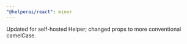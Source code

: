 ```yaml
---
"@helperai/react": minor
---
```


Updated for self-hosted Helper; changed props to more conventional camelCase.
